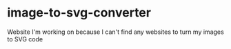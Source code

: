 # image-to-svg-converter
Website I'm working on because I can't find any websites to turn my images to SVG code
